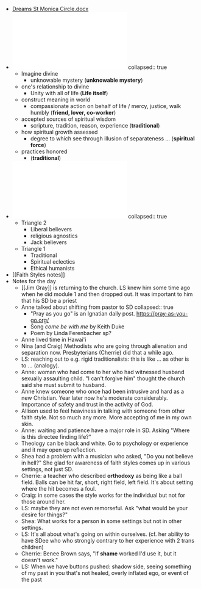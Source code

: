 - [Dreams St Monica Circle.docx](../assets/Dreams_St_Monica_Circle_1738800251457_0.docx)
- ![Faith Styles Test - Jan 30 2025 - 2-12 PM.pdf](../assets/Faith_Styles_Test_-_Jan_30_2025_-_2-12_PM_1738800286358_0.pdf)
  collapsed:: true
	- Imagine divine
		- unknowable mystery (**unknowable mystery**)
	- one's relationship to divine
		- Unity with all of life (**Life itself**)
	- construct meaning in world
		- compassionate action on behalf of life / mercy, justice, walk humbly (**friend, lover, co-worker**)
	- accepted sources of spiritual wisdom
		- scripture, tradition, reason, experience (**traditional**)
	- how spiritual growth assessed
		- degree to which see through illusion of separateness ... (**spiritual force**)
	- practices honored
		- (**traditional**)
- ![Faith Styles Chart - Jan 30 2025 - 2-19 PM.pdf](../assets/Faith_Styles_Chart_-_Jan_30_2025_-_2-19_PM_1738800264316_0.pdf)
  collapsed:: true
	- Triangle 2
		- Liberal believers
		- religious agnostics
		- Jack believers
	- Triangle 1
		- Traditional
		- Spiritual eclectics
		- Ethical humanists
- [[Faith Styles notes]]
- Notes for the day
	- [[Jim Gray]] is returning to the church. LS knew him some time ago when he did module 1 and then dropped out. It was important to him that his SD be a priest
	- Anne talked about shifting from pastor to SD
	  collapsed:: true
		- "Pray as you go" is an Ignatian daily post. https://pray-as-you-go.org/
		- Song *come be with me* by Keith Duke
		- Poem by Linda Ferenbacher sp?
	- Anne lived time in Hawai'i
	- Nina (and Craig) Methodists who are going through alienation and separation now. Presbyterians (Cherrie) did that a while ago.
	- LS: reaching out to e.g. rigid traditionalists: this is like ... as other is to ... (analogy).
	- Anne: woman who had come to her who had witnessed husband sexually assaulting child. "I can't forgive him" thought the church said she must submit to husband.
	- Anne knew someone who once had been intrusive and hard as a new Christian. Year later now he's moderate considerably. Importance of safety and trust in the activity of God.
	- Allison used to feel heaviness in talking with someone from other faith style. Not so much any more. More accepting of me in my own skin.
	- Anne: waiting and patience have a major role in SD. Asking "Where is this directee finding life?"
	- Theology can be  black and white. Go to psychology or experience and it may open up reflection.
	- Shea had a problem with a musician who asked, "Do you not believe in hell?" She glad for awareness of faith styles comes up in various settings, not just SD.
	- Cherrie: a teacher who described **orthodoxy** as being like a ball field. Balls can be hit far, short, right field, left field. It's about setting where the hit becomes a foul.
	- Craig: in some cases the style works for the individual but not for those around her.
	- LS: maybe they are not even remorseful. Ask "what would be your desire for things?"
	- Shea: What works for a person in some settings but not in other settings.
	- LS: It's all about what's going on within ourselves. (cf. her ability to have SDee who who strongly contrary to her experience with 2 trans children)
	- Cherrie: Benee Brown says, "If **shame** worked I'd use it, but it doesn't work."
	- LS: When we have buttons pushed: shadow side, seeing something of my past in you that's not healed, overly inflated ego, or event of the past